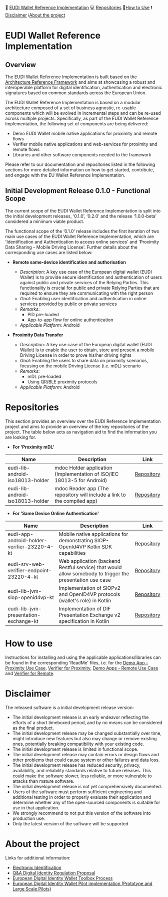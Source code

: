:memo: [EUDI Wallet Reference Implementation](#eudi-wallet-reference-implementation) :computer: [Repositories](#repositories) :wrench:[How to Use](#how-to-use) :heavy_exclamation_mark: [Disclaimer](#disclaimer) :information_source:[About the project](#about-the-project)

# EUDI Wallet Reference Implementation 
## Overview

The EUDI Wallet Reference Implementation is built based on the [Architecture Reference Framework](https://github.com/eu-digital-identity-wallet/architecture-and-reference-framework) and aims at showcasing a robust and interoperable platform for digital identification, authentication and electronic signatures based on common standards across the European Union.

The EUDI Wallet Reference Implementation is based on a modular architecture composed of a set of business agnostic, re-usable components which will be evolved in incremental steps and can be re-used across multiple projects.
Specifically, as part of the EUDI Wallet Reference Implementation, the following set of components are being delivered:

-   Demo EUDI Wallet mobile native applications for proximity and remote flows
-   Verifier mobile native applications and web-services for proximity and remote flows
-   Libraries and other software components needed to the framework

Please refer to our documentation and repositories listed in the following sections for more detailed information on how to get started, contribute, and engage with the EU Wallet Reference Implementation.

## Initial Development Release 0.1.0 - Functional Scope

The current scope of the EUDI Wallet Reference Implementation is split into the initial development releases, ‘0.1.0’, ‘0.2.0’ and the release ‘1.0.0-beta’ considered a minimum viable product.

The functional scope of the ‘0.1.0’ release includes the first iteration of two main use cases of the EUDI Wallet Reference Implementation, which are 'Identification and Authentication to access online services' and 'Proximity Data Sharing - Mobile Driving License'. Further details about the corresponding use cases are listed below:

-   **Remote same-device identification and authorisation**
	-   _Description_: A key use case of the European digital wallet (EUDI Wallet) is to provide secure identification and authentication of users against public and private services of the Relying Parties. This functionality is crucial for public and private Relying Parties that are required to ensure they are communicating with the right person
	-   _Goal_: Enabling user identification and authentication in online services provided by public or private services
	-   _Remarks_:
		-   PID pre-loaded
		-   App-to-app flow for online authentication
	-   _Applicable Platform_: Android


-   **Proximity Data Transfer**
	-   _Description_: A key use case of the European digital wallet (EUDI Wallet) is to enable the user to obtain, store and present a mobile Driving License in order to prove his/her driving rights
	-   _Goal_: Enabling the users to share data on proximity scenarios, focusing on the mobile Driving License (i.e. mDL) scenario
	-   _Remarks_:
		-   mDL pre-loaded
		-   Using QR/BLE proximity protocols
	-   _Applicable Platform_: Android


# Repositories
This section provides an overview over the EUDI Reference Implementation project and aims to provide an overview of the key repositories of the project. The table below acts as navigation aid to find the information you are looking for.

- **For 'Proximity mDL'**


| Name | Description    | Link |
| -------- | ------- |------- |
|eudi-lib-android-iso18013-holder| mdoc Holder application (Implementation of ISO/IEC 18013-5 for Android) | [Repository](https://github.com/eu-digital-identity-wallet/eudi-lib-android-iso18013-holder)|
|eudi-lib-android-iso18013-holder| mdoc Reader app (The repository will include a link to the compiled app) | [Repository](https://github.com/eu-digital-identity-wallet/eudi-lib-android-iso18013-holder)|


- **For 'Same Device Online Authentication'**

| Name | Description    | Link |
| -------- | ------- |------- |
|eudi-app-android-holder-verifier-23220-4-kt| Mobile native applications for demonstrating SIOP-OpenId4VP Kotlin SDK capabilities | [Repository](https://github.com/eu-digital-identity-wallet/eudi-app-android-holder-verifier-23220-4-kt)|
|eudi-srv-web-verifier-endpoint-23220-4-kt| Web application (backend Restful service) that would allow somebody to trigger the presentation use case | [Repository](https://github.com/eu-digital-identity-wallet/eudi-srv-web-verifier-endpoint-23220-4-kt)|
|eudi-lib-jvm-siop-openid4vp-kt| Implementation of SIOPv2 and OpenID4VP protocols (wallet's role) in Kotlin  | [Repository](https://github.com/eu-digital-identity-wallet/eudi-lib-jvm-siop-openid4vp-kt)|
|eudi-lib-jvm-presentation-exchange-kt| Implementation of DIF Presentation Exchange v2 specification in Kotlin | [Repository](https://github.com/eu-digital-identity-wallet/eudi-lib-jvm-presentation-exchange-kt)|



# How to use
Instructions for installing and using the applicable applications/libraries can be found in the corresponding 'ReadMe' files, i.e. for the [Demo App - Proximity Use Case](https://github.com/eu-digital-identity-wallet/eudi-lib-android-iso18013-holder/blob/main/README.md), [Verifier for Proximity](https://github.com/eu-digital-identity-wallet/eudi-lib-android-iso18013-holder/blob/main/wiki/TEST.md), [Demo Apps - Remote Use Case](https://github.com/eu-digital-identity-wallet/eudi-app-android-holder-verifier-23220-4-kt/blob/main/README.md) and [Verifier for Remote](https://github.com/eu-digital-identity-wallet/eudi-srv-web-verifier-endpoint-23220-4-kt/blob/main/README.md).


# Disclaimer
The released software is a initial development release version: 
-  The initial development release is an early endeavor reflecting the efforts of a short timeboxed period, and by no means can be considered as the final product.  
-  The initial development release may be changed substantially over time, might introduce new features but also may change or remove existing ones, potentially breaking compatibility with your existing code.
-  The initial development release is limited in functional scope.
-  The initial development release may contain errors or design flaws and other problems that could cause system or other failures and data loss.
-  The initial development release has reduced security, privacy, availability, and reliability standards relative to future releases. This could make the software slower, less reliable, or more vulnerable to attacks than mature software.
-  The initial development release is not yet comprehensively documented. 
-  Users of the software must perform sufficient engineering and additional testing in order to properly evaluate their application and determine whether any of the open-sourced components is suitable for use in that application.
-  We strongly recommend to not put this version of the software into production use.
-  Only the latest version of the software will be supported

# About the project
Links for additional information:  
-  [Electronic Identification](https://digital-strategy.ec.europa.eu/en/policies/electronic-identification)  
-  [Q&A Digital Identity Regulation Proposal](https://digital-strategy.ec.europa.eu/en/faqs/qa-digital-identity-regulation-proposal)  
-  [European Digital Identity Wallet Toolbox Process](https://digital-strategy.ec.europa.eu/en/policies/eudi-wallet-toolbox)  
-  [European Digital Identity Wallet Pilot implementation (Prototype and Large Scale Pilots)](https://digital-strategy.ec.europa.eu/en/policies/eudi-wallet-implementation)  
